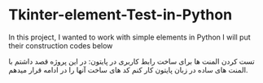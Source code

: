 # Tkinter-element-Test-in-Python
In this project, I wanted to work with simple elements in Python I will put their construction codes below

تست کردن المنت ها برای ساخت رابط کاربری در پایتون:
در این پروژه قصد داشتم با المنت های ساده در زبان پایتون کار کنم
کد های ساخت آنها را در ادامه قرار میدهم.
